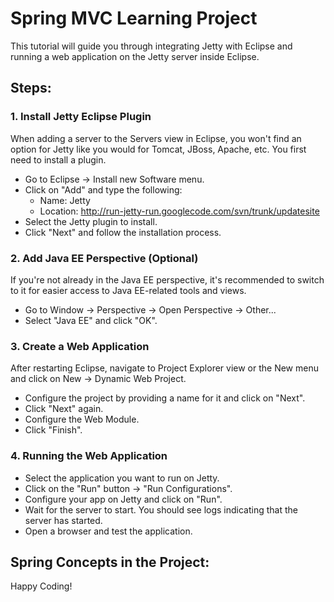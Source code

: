 # Spring MVC Learning Project

This tutorial will guide you through integrating Jetty with Eclipse and running a web application on the Jetty server inside Eclipse.

## Steps:

### 1. Install Jetty Eclipse Plugin

When adding a server to the Servers view in Eclipse, you won't find an option for Jetty like you would for Tomcat, JBoss, Apache, etc. You first need to install a plugin.

- Go to Eclipse -> Install new Software menu.
- Click on "Add" and type the following:
  - Name: Jetty
  - Location: http://run-jetty-run.googlecode.com/svn/trunk/updatesite
- Select the Jetty plugin to install.
- Click "Next" and follow the installation process.

### 2. Add Java EE Perspective (Optional)

If you're not already in the Java EE perspective, it's recommended to switch to it for easier access to Java EE-related tools and views.

- Go to Window -> Perspective -> Open Perspective -> Other...
- Select "Java EE" and click "OK".

### 3. Create a Web Application
After restarting Eclipse, navigate to Project Explorer view or the New menu and click on New -> Dynamic Web Project.
- Configure the project by providing a name for it and click on "Next".
- Click "Next" again.
- Configure the Web Module.
- Click "Finish".

### 4. Running the Web Application

- Select the application you want to run on Jetty.
- Click on the "Run" button -> "Run Configurations".
- Configure your app on Jetty and click on "Run".
- Wait for the server to start. You should see logs indicating that the server has started.
- Open a browser and test the application.

## Spring Concepts in the Project:

Happy Coding!


